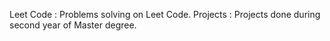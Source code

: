 Leet Code : Problems solving on Leet Code. 
Projects : Projects done during second year of Master degree. 
